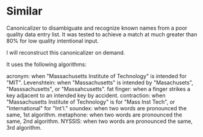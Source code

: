 Similar
=======

Canonicalizer to disambiguate and recognize known names from a poor quality data entry list.
It was tested to achieve a match at much greater than 80% for low quality intentional input.

I will reconstruct this canonicalizer on demand.

It uses the following algorithms:

acronym:     when "Massachusetts Institute of Technology" is intended for "MIT".
Levenshtein: when "Massachusetts" is intended by "Masachusets", "Masssachusetts", or "Massahcusetts".
fat finger:  when a finger strikes a key adjacent to an intended key by accident.
contraction: when "Massachusetts Institute of Technology" is for "Mass Inst Tech", or "International" for "Int'l."
soundex:     when two words are pronounced the same, 1st algorithm.
metaphone:   when two words are pronounced the same, 2nd algorithm.
NYSSIS:      when two words are pronounced the same, 3rd algorithm.
